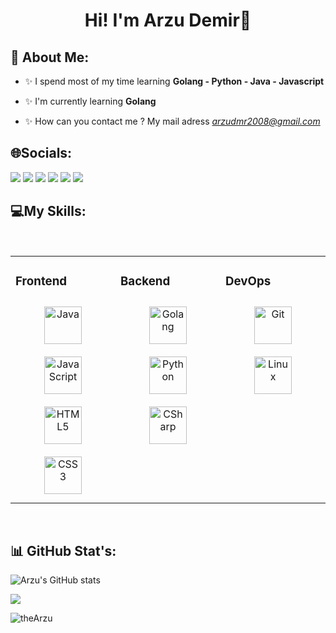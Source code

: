 <h1 align="center">Hi! I'm Arzu Demir👋</h1>

🌈 About Me:
-----------------------------------------

- ✨ I spend most of my time learning **Golang - Python - Java - Javascript**

- ✨ I'm currently learning **Golang**

- ✨ How can you contact me ? My mail adress *arzudmr2008@gmail.com*


🌐Socials:
-----------------------------------------

<a href="https://twitter.com/arzuups/" target="_blank"><img src="https://img.shields.io/badge/Twitter-1DA1F2?style=for-the-badge&logo=twitter&logoColor=white" target="_blank"></a>
<a href="https://open.spotify.com/user/31finxanuy73c7i3gre5v6g7ht4u" target="_blank"><img src="https://img.shields.io/badge/Spotify-1ED760?&style=for-the-badge&logo=spotify&logoColor=white" target="_blank"></a>
<a href="https://www.linkedin.com/in/arzuups/" target="_blank"><img src="https://img.shields.io/badge/-LinkedIn-%230077B5?style=for-the-badge&logo=linkedin&logoColor=white" target="_blank"></a>
<a href="https://medium.com/@arzuups" target="_blank"><img src="https://img.shields.io/badge/Medium-12100E?style=for-the-badge&logo=medium&logoColor=white" target="_blank" /></a>
<a href="https://linktr.ee/arzuups" target="_blank"><img src="https://img.shields.io/badge/linktree-1de9b6?style=for-the-badge&logo=linktree&logoColor=white" target="_blank"></a>
<a href="https://stackoverflow.com/users/21285076/arzu-demir" target="blank"><img src="https://img.shields.io/badge/-Stackoverflow-FE7A16?style=for-the-badge&logo=stack-overflow&logoColor=white" target="_blank" /></a>
</p>

💻My Skills:
-----------------------------------------
<br/>  

<table><tr><td valign="top" width="33%">

### Frontend  
<div align="center">
<img style="margin: 10px" src="https://profilinator.rishav.dev/skills-assets/java-original-wordmark.svg" alt="Java" height="60" />
<img style="margin: 10px" src="https://profilinator.rishav.dev/skills-assets/javascript-original.svg" alt="JavaScript" height="60" />
<img style="margin: 10px" src="https://profilinator.rishav.dev/skills-assets/html5-original-wordmark.svg" alt="HTML5" height="60" />  
<img style="margin: 10px" src="https://profilinator.rishav.dev/skills-assets/css3-original-wordmark.svg" alt="CSS3" height="60" /> 
</div>

</td><td valign="top" width="33%">

 
### Backend
<div align="center">
<img style="margin: 10px" src="https://profilinator.rishav.dev/skills-assets/go-original.svg" alt="Golang" height="60" />
<img style="margin: 10px" src="https://profilinator.rishav.dev/skills-assets/python-original.svg" alt="Python" height="60" />
<img style="margin: 10px" src="https://profilinator.rishav.dev/skills-assets/csharp-original.svg" alt="CSharp" height="60" />
</div>

</td><td valign="top" width="33%">
 
 
### DevOps
<div align="center">
<img style="margin: 10px" src="https://profilinator.rishav.dev/skills-assets/git-scm-icon.svg" alt="Git" height="60" />
<img style="margin: 10px" src="https://profilinator.rishav.dev/skills-assets/linux-original.svg" alt="Linux" height="60" />
</div>

</td></tr></table>  

<br/> 

📊 GitHub Stat's:
------------------------------------------
 
![Arzu's GitHub stats](https://github-readme-stats.vercel.app/api?username=arzuups&show_icons=true&theme=radical)
  
![](https://github-profile-summary-cards.vercel.app/api/cards/profile-details?username=arzuups&theme=radical)

  
<p align="left"> <img src="https://komarev.com/ghpvc/?username=arzuups&label=Profile%20views&color=0e75b6&style=flat" alt="theArzu" /> </p>
